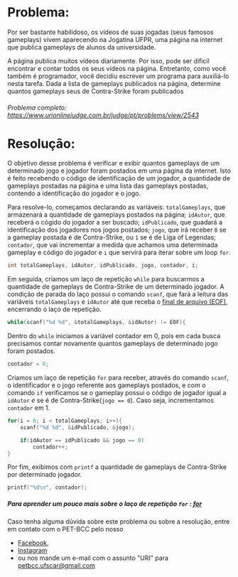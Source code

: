 # Problema:

Por ser bastante habilidoso, os vídeos de suas jogadas (seus famosos gameplays) vivem aparecendo na Jogatina UFPR, uma página na internet que publica gameplays de alunos da universidade.

A página publica muitos vídeos diariamente. Por isso, pode ser dificil encontrar e contar todos os seus vídeos na página. Entretanto, como você também é programador, você decidiu escrever um programa para auxiliá-lo nesta tarefa. Dada a lista de gameplays publicados na página, determine quantos gameplays seus de Contra-Strike foram publicados

###### Problema completo: https://www.urionlinejudge.com.br/judge/pt/problems/view/2543

# Resolução:

O objetivo desse problema é verificar e exibir quantos gameplays de um determinado jogo e jogador foram postados em uma página da internet. Isto é feito recebendo o código de identificação de um jogador, a quantidade de gameplays postadas na página e uma lista das gameplays postadas, contendo a identificação do jogador e o jogo.

Para resolve-lo, começamos declarando as variáveis: `totalGameplays`, que armazenará a quantidade de gameplays postados na página; `idAutor`, que receberá o cógido do jogador a ser buscado; `idPublicado`, que guadará a identificação dos jogadores nos jogos postados; `jogo`, que irá receber `0` se a gameplay postada é de Contra-Strike, ou `1` se é de Liga of Legendas; `contador`, que vai incrementar a medida que achamos uma determinada gameplay e código do jogador e `i` que servirá para iterar sobre um loop `for`.
```c
int totalGameplays, idAutor, idPublicado, jogo, contador, i;
```

Em seguida, criamos um laço de repetição `while` para buscarmos a quantidade de gameplays de Contra-Strike de um determinado jogador. A condição de parada do laço possui o comando `scanf`, que fará a leitura das variáveis `totalGameplays` e `idAutor` até que receba o [final de arquivo (EOF)](https://pt.wikipedia.org/wiki/EOF), encerrando o laço de repetição. 
```c
while(scanf("%d %d", &totalGameplays, &idAutor) != EOF){
```

Dentro do `while` iniciamos a variável contador em 0, pois em cada busca precisamos contar novamente quantos gameplays de determinado jogo foram postados.
```c
contador = 0;
```

Criamos um laço de repetição `for` para receber, através do comando `scanf`, o identificador e o jogo referente aos gameplays postados, e com o comando `if` verificamos se o gameplay possui o código de jogador igual a `idAutor` *e* se é de Contra-Strike(`jogo == 0`). Caso seja, incrementamos `contador` em 1.
```c
for(i = 0; i < totalGameplays; i++){
	scanf("%d %d", &idPublicado, &jogo);

	if(idAutor == idPublicado && jogo == 0)
		contador++;
}
```

Por fim, exibimos com `printf` a quantidade de gameplays de Contra-Strike por determinado jogador.
```c
printf("%d\n", contador);
```

##### Para aprender um pouco mais sobre o laço de repetição `for` : [for](http://linguagemc.com.br/a-estrutura-de-repeticao-for-em-c/)

Caso tenha alguma dúvida sobre este problema ou sobre a resolução, entre em contato com o PET-BCC pelo nosso
 * [Facebook](https://www.facebook.com/petbcc/),
 * [Instagram](https://www.instagram.com/petbcc.ufscar/)
 * ou nos mande um e-mail com o assunto "URI" para  petbcc.ufscar@gmail.com

